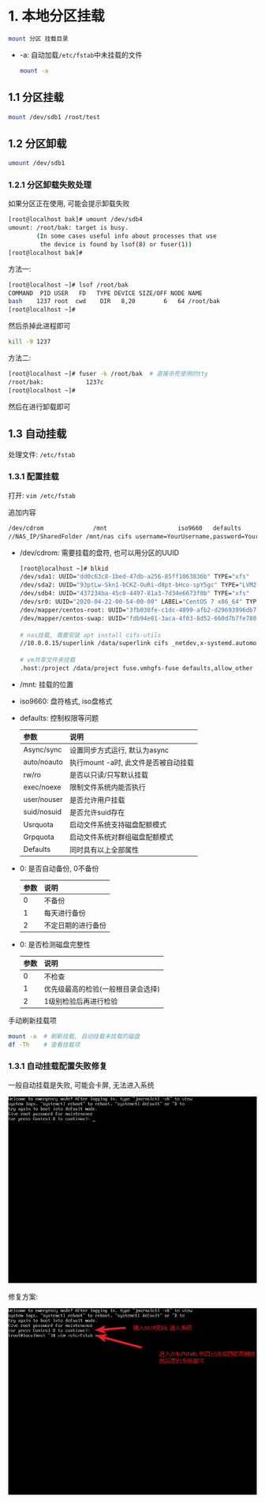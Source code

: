# 1. 本地分区挂载

```bash
mount 分区 挂载目录
```

* -a: 自动加载`/etc/fstab`中未挂载的文件

  ```bash
  mount -a
  ```

## 1.1 分区挂载

```bash
mount /dev/sdb1 /root/test
```

## 1.2 分区卸载

```bash
umount /dev/sdb1
```

### 1.2.1 分区卸载失败处理

如果分区正在使用, 可能会提示卸载失败

```bash
[root@localhost bak]# umount /dev/sdb4
umount: /root/bak: target is busy.
        (In some cases useful info about processes that use
         the device is found by lsof(8) or fuser(1))
[root@localhost bak]#
```

方法一: 

```bash
[root@localhost ~]# lsof /root/bak
COMMAND  PID USER   FD   TYPE DEVICE SIZE/OFF NODE NAME
bash    1237 root  cwd    DIR   8,20        6   64 /root/bak
[root@localhost ~]#
```

然后杀掉此进程即可

```bash
kill -9 1237
```

方法二:

```bash
[root@localhost ~]# fuser -k /root/bak  # 直接杀死使用的tty
/root/bak:            1237c
[root@localhost ~]#
```

然后在进行卸载即可



## 1.3 自动挂载

处理文件: `/etc/fstab`

### 1.3.1 配置挂载

打开: `vim /etc/fstab`

追加内容

```bash
/dev/cdrom              /mnt                    iso9660   defaults        0 0
//NAS_IP/SharedFolder /mnt/nas cifs username=YourUsername,password=YourPassword,uid=YourUserID,gid=YourGroupID,noauto 0 0
```

* /dev/cdrom: 需要挂载的盘符, 也可以用分区的UUID

  ```bash
  [root@localhost ~]# blkid
  /dev/sda1: UUID="dd0c63c8-1bed-47db-a256-85ff1063836b" TYPE="xfs" 
  /dev/sda2: UUID="93ptLw-Skn1-bCKZ-OuRi-d8pt-bHco-spY5gc" TYPE="LVM2_member" 
  /dev/sdb4: UUID="437234ba-45c0-4497-81a3-7d34e6673f0b" TYPE="xfs" 
  /dev/sr0: UUID="2020-04-22-00-54-00-00" LABEL="CentOS 7 x86_64" TYPE="iso9660" PTTYPE="dos" 
  /dev/mapper/centos-root: UUID="3fb030fe-c1dc-4899-afb2-d29693996db7" TYPE="xfs" 
  /dev/mapper/centos-swap: UUID="fdb94e01-3aca-4f03-8d52-660d7b7fe780" TYPE="swap" 
  
  # nas挂载, 需要安装 apt install cifs-utils
  //10.0.0.15/superlink /data/superlink cifs _netdev,x-systemd.automount,username=xxx,password=xxx,uid=1000,gid=1000 0 0
  
  # vm共享文件夹挂载
  .host:/project /data/project fuse.vmhgfs-fuse defaults,allow_other 0 0
  ```

* /mnt:  挂载的位置

* iso9660: 盘符格式, iso盘格式

* defaults: 控制权限等问题

  | 参数        | 说明                                 |
  | ----------- | ------------------------------------ |
  | Async/sync  | 设置同步方式运行, 默认为async        |
  | auto/noauto | 执行mount -a时, 此文件是否被自动挂载 |
  | rw/ro       | 是否以只读/只写默认挂载              |
  | exec/noexe  | 限制文件系统内能否执行               |
  | user/nouser | 是否允许用户挂载                     |
  | suid/nosuid | 是否允许suid存在                     |
  | Usrquota    | 启动文件系统支持磁盘配额模式         |
  | Grpquota    | 启动文件系统对群组磁盘配额模式       |
  | Defaults    | 同时具有以上全部属性                 |

* 0: 是否自动备份, 0不备份  

  | 参数 | 说明               |
  | ---- | ------------------ |
  | 0    | 不备份             |
  | 1    | 每天进行备份       |
  | 2    | 不定日期的进行备份 |

* 0: 是否检测磁盘完整性

  | 参数 | 说明                               |
  | ---- | ---------------------------------- |
  | 0    | 不检查                             |
  | 1    | 优先级最高的检验(一般根目录会选择) |
  | 2    | 1级别检验后再进行检验              |

手动刷新挂载项

```bash
mount -a  # 刷新挂载, 自动挂载未挂载的磁盘
df -Th    # 查看挂载项
```



### 1.3.1 自动挂载配置失败修复

一般自动挂载是失败, 可能会卡屏, 无法进入系统

![image-20200718233729222](.image/01-%E6%9C%AC%E5%9C%B0%E6%8C%82%E8%BD%BD/image-20200718233729222.png)

修复方案:

![image-20200718234643483](.image/01-%E6%9C%AC%E5%9C%B0%E6%8C%82%E8%BD%BD/image-20200718234643483.png)